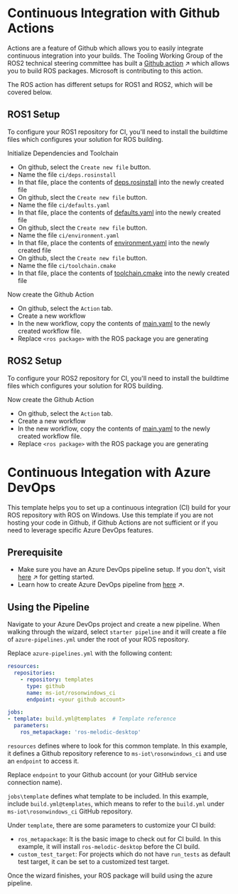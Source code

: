 
# Continuous Integration with Github Actions
Actions are a feature of Github which allows you to easily integrate continuous integration into your builds. The Tooling Working Group of the ROS2 technical steering committee has built a [Github action](https://github.com/ros-tooling/action-ros-ci) &nearr;  which allows you to build ROS packages. Microsoft is contributing to this action.

The ROS action has different setups for ROS1 and ROS2, which will be covered below.

## ROS1 Setup
To configure your ROS1 repository for CI, you'll need to install the buildtime files which configures your solution for ROS building. 

Initialize Dependencies and Toolchain

  * On github, select the `Create new file` button.
  * Name the file `ci/deps.rosinstall`
  * In that file, place the contents of [deps.rosinstall](deps.md) into the newly created file
  * On github, slect the `Create new file` button.
  * Name the file `ci/defaults.yaml`
  * In that file, place the contents of [defaults.yaml](defaults.md) into the newly created file
  * On github, slect the `Create new file` button.
  * Name the file `ci/environment.yaml`
  * In that file, place the contents of [environment.yaml](environment.md) into the newly created file
  * On github, slect the `Create new file` button.
  * Name the file `ci/toolchain.cmake`
  * In that file, place the contents of [toolchain.cmake](toolchain.md) into the newly created file


Now create the Github Action

  * On github, select the `Action` tab.
  * Create a new workflow
  * In the new workflow, copy the contents of [main.yaml](ros1_workflow.md) to the newly created workflow file.
  * Replace `<ros package>` with the ROS package you are generating

## ROS2 Setup
To configure your ROS2 repository for CI, you'll need to install the buildtime files which configures your solution for ROS building. 

Now create the Github Action

  * On github, select the `Action` tab.
  * Create a new workflow
  * In the new workflow, copy the contents of [main.yaml](ros2_workflow.md) to the newly created workflow file.
  * Replace `<ros package>` with the ROS package you are generating


# Continuous Integation with Azure DevOps
This template helps you to set up a continuous integration (CI) build for your ROS repository with ROS on Windows. Use this template if you are not hosting your code in Github, if Github Actions are not sufficient or if you need to leverage specific Azure DevOps features.

## Prerequisite
  * Make sure you have an Azure DevOps pipeline setup. If you don't, visit [here](https://docs.microsoft.com/en-us/azure/devops/pipelines/get-started/pipelines-sign-up) &nearr; for getting started.
  * Learn how to create Azure DevOps pipeline from [here](https://www.youtube.com/watch?v=NuYDAs3kNV8) &nearr;.
  
## Using the Pipeline
Navigate to your Azure DevOps project and create a new pipeline. When walking through the wizard, select `starter pipeline` and it will create a file of `azure-pipelines.yml` under the root of your ROS repository. 

Replace `azure-pipelines.yml` with the following content:
```yaml
resources:
  repositories:
    - repository: templates
      type: github
      name: ms-iot/rosonwindows_ci
      endpoint: <your github account>

jobs:
- template: build.yml@templates  # Template reference
  parameters:
    ros_metapackage: 'ros-melodic-desktop'
```

`resources` defines where to look for this common template. In this example, it defines a Github repository reference to `ms-iot\rosonwindows_ci` and use an `endpoint` to access it. 

Replace `endpoint` to your Github account (or your GitHub service connection name).

`jobs\template` defines what template to be included. In this example, include `build.yml@templates`, which means to refer to the `build.yml` under `ms-iot\rosonwindows_ci` GitHub repository.

Under `template`, there are some parameters to customize your CI build:
* `ros_metapackage`: It is the basic image to check out for CI build. In this example, it will install `ros-melodic-desktop` before the CI build.
* `custom_test_target`: For projects which do not have  `run_tests` as default test target, it can be set to a customized test target.

Once the wizard finishes, your ROS package will build using the azure pipeline.
